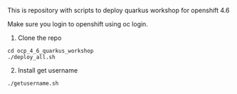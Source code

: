This is repository with scripts to deploy quarkus workshop for openshift 4.6

Make sure you login to openshift using oc login.

1. Clone the repo

```
cd ocp_4_6_quarkus_workshop
./deploy_all.sh
```

2. Install get username
```
./getusername.sh
```
